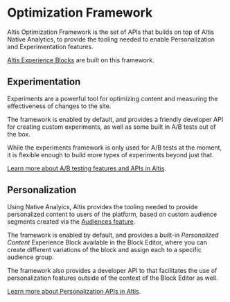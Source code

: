 # Optimization Framework

Altis Optimization Framework is the set of APIs that builds on top of Altis Native Analytics, to provide the tooling needed to enable Personalization and Experimentation features.

[Altis Experience Blocks](../experience-blocks.md) are built on this framework.

## Experimentation

Experiments are a powerful tool for optimizing content and measuring the effectiveness of changes to the site.

The framework is enabled by default, and provides a friendly developer API for creating custom experiments, as well as some built in A/B tests out of the box.

While the experiments framework is only used for A/B tests at the moment, it is flexible enough to build more types of experiments beyond just that.

[Learn more about A/B testing features and APIs in Altis](./ab-testing.md).

## Personalization

Using Native Analyics, Altis provides the tooling needed to provide personalized content to users of the platform, based on custom audience segments created via the [Audiences feature](../native/audiences.md).

The framework is enabled by default, and provides a built-in _Personalized Content_ Experience Block available in the Block Editor, where you can create different variations of the block and assign each to a specific audience group.

The framework also provides a developer API to that facilitates the use of personalization features outside of the context of the Block Editor as well.

[Learn more about Personalization APIs in Altis](./personalization.md).
